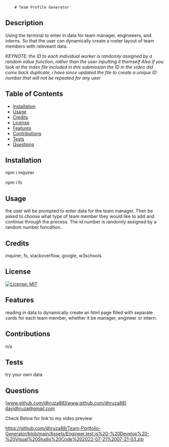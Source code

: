 
        # Team Profile Generator

## Description
Using the terminal to enter in data for team manager, engineeers, and interns. So that the user can dynamically create a roster layout of team members with releveant data.

*KEYNOTE: the ID to each individual worker is randomly assigned by a random value function, rather than the user inputting it themself*
*Also if you look at the index file included in this submission the ID in the video did come back duplicate, i have since updated the file to create a unique ID number that will not be repeated for any user*

## Table of Contents

- [Installation](#installation)
- [Usage](#usage)
- [Credits](#credits)
- [License](#license)
- [Features](#features)
- [Contributions](#contributions)
- [Tests](#tests)
- [Questions](#questions)


## Installation
npm i inquirer

npm i fs

## Usage
the user will be prompted to enter data for the team manager. Then be asked to choose what type of team member they would like to add and continue through the process. The id number is randomly assigned by a random number funcdtion.

## Credits
inquirer,
fs,
stackoverflow,
google,
w3schools

## License
[![License: MIT](https://img.shields.io/badge/License-MIT-yellow.svg)](https://opensource.org/licenses/MIT)


## Features
reading in data to dynamically create an html page filled with separate cards for each team member, whether it be manager, engineer or intern.

## Contributions
n/a

## Tests
try your own data

## Questions
[www.github.com/dhruza88](www.github.com/dhruza88) <br />
davidhruza@gmail.com


Check Below for link to my video preview

https://github.com/dhruza88/Team-Portfolio-Generator/blob/main/Assets/Engineer.test.js%20-%20Develop%20-%20Visual%20Studio%20Code%202022-07-21%2007-21-03.zip
